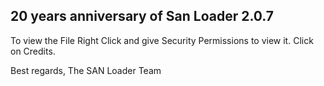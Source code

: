 20 years anniversary of San Loader 2.0.7 
----------------------------------------

To view the File Right Click and give Security Permissions to view it.
Click on Credits.

Best regards,
The SAN Loader Team
